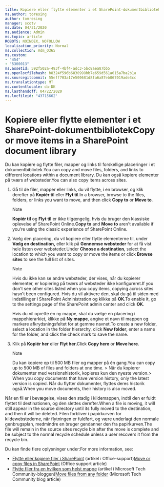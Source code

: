 ```yaml
---
title: Kopiere eller flytte elementer i et SharePoint-dokumentbibliotek
ms.author: toresing
author: tomresing
manager: scotv
ms.date: 04/21/2020
ms.audience: Admin
ms.topic: article
ROBOTS: NOINDEX, NOFOLLOW
localization_priority: Normal
ms.collection: Adm_O365
ms.custom:
- "454"
- "5300013"
ms.assetid: 592f502a-493f-4bf4-adc3-5bc8aea87bb5
ms.openlocfilehash: b8324f596b6830998bb7e659d561a015a7ba2b1a
ms.sourcegitcommit: 55eff703a17e500681d8fa6a87eb067019ade3cc
ms.translationtype: MT
ms.contentlocale: da-DK
ms.lasthandoff: 04/22/2020
ms.locfileid: "43715662"
---
```

# <a name="copy-or-move-items-in-a-sharepoint-document-library"></a><span data-ttu-id="403a0-102">Kopiere eller flytte elementer i et SharePoint-dokumentbibliotek</span><span class="sxs-lookup"><span data-stu-id="403a0-102">Copy or move items in a SharePoint document library</span></span>

<span data-ttu-id="403a0-103">Du kan kopiere og flytte filer, mapper og links til forskellige placeringer i et dokumentbibliotek.</span><span class="sxs-lookup"><span data-stu-id="403a0-103">You can copy and move files, folders, and links to different locations within a document library.</span></span> <span data-ttu-id="403a0-104">Du kan også kopiere elementer på tværs af websteder.</span><span class="sxs-lookup"><span data-stu-id="403a0-104">You can also copy items across sites.</span></span> 
  
1. <span data-ttu-id="403a0-105">Gå til de filer, mapper eller links, du vil flytte, i en browser, og klik derefter på **Kopiér til** eller **Flyt til**.</span><span class="sxs-lookup"><span data-stu-id="403a0-105">In a browser, browse to the files, folders, or links you want to move, and then click **Copy to** or **Move to**.</span></span>

    > [!NOTE]
    > <span data-ttu-id="403a0-106">**Kopiér til** og **Flyt til** er ikke tilgængelig, hvis du bruger den klassiske oplevelse af SharePoint Online.</span><span class="sxs-lookup"><span data-stu-id="403a0-106">**Copy to** and **Move to** aren't available if you're using the classic experience of SharePoint Online.</span></span>
  
2. <span data-ttu-id="403a0-107">Vælg den placering, du vil kopiere eller flytte elementerne til, under **Vælg en destination,** eller klik på **Gennemse websteder** for at få vist hele listen over websteder.</span><span class="sxs-lookup"><span data-stu-id="403a0-107">Under **Choose a destination**, select the location to which you want to copy or move the items or click **Browse sites** to see the full list of sites.</span></span>

    > [!NOTE]
    > <span data-ttu-id="403a0-108">Hvis du ikke kan se andre websteder, der vises, når du kopierer elementer, er kopiering på tværs af websteder ikke konfigureret.</span><span class="sxs-lookup"><span data-stu-id="403a0-108">If you don't see other sites listed when you copy items, copying across sites hasn't been configured.</span></span> <span data-ttu-id="403a0-109">Hvis du vil aktivere den, skal du gå til siden med indstillinger i SharePoint Administration og klikke på **OK**.</span><span class="sxs-lookup"><span data-stu-id="403a0-109">To enable it, go to the settings page of the SharePoint admin center and click **OK**.</span></span>
  
    <span data-ttu-id="403a0-110">Hvis du vil oprette en ny mappe, skal du vælge en placering i mappehierarkiet, klikke på **Ny mappe**, angive et navn til mappen og markere afkrydsningsfeltet for at gemme navnet.</span><span class="sxs-lookup"><span data-stu-id="403a0-110">To create a new folder, select a location in the folder hierarchy, click **New folder**, enter a name for the folder, and click the check mark to save the name.</span></span>

3. <span data-ttu-id="403a0-111">Klik på **Kopiér her** eller **Flyt her**.</span><span class="sxs-lookup"><span data-stu-id="403a0-111">Click **Copy here** or **Move here**.</span></span>

    > [!NOTE]
    > <span data-ttu-id="403a0-112">Du kan kopiere op til 500 MB filer og mapper på én gang.</span><span class="sxs-lookup"><span data-stu-id="403a0-112">You can copy up to 500 MB of files and folders at one time.</span></span> <span data-ttu-id="403a0-113">> Når du kopierer dokumenter med versionshistorik, kopieres kun den nyeste version.</span><span class="sxs-lookup"><span data-stu-id="403a0-113">>  When you copy documents that have version history, only the latest version is copied.</span></span> <span data-ttu-id="403a0-114">Når du flytter dokumenter, flyttes deres historik også.</span><span class="sxs-lookup"><span data-stu-id="403a0-114">When you move documents, their history is also moved.</span></span>
  
 <span data-ttu-id="403a0-115">Når en fil er i bevægelse, vises den stadig i kildemappen, indtil den er fuldt flyttet til destinationen, og den slettes derefter.</span><span class="sxs-lookup"><span data-stu-id="403a0-115">When a file is moving, it will still appear in the source directory until its fully moved to the destination, and then it will be deleted.</span></span> <span data-ttu-id="403a0-116">Filen forbliver i papirkurven for kildewebstederne, når flytningen er fuldført, og være underlagt den normale genbrugsplan, medmindre en bruger gendanner den fra papirkurven.</span><span class="sxs-lookup"><span data-stu-id="403a0-116">The file will remain in the source sites recycle bin after the move is complete and be subject to the normal recycle schedule unless a user recovers it from the recycle bin.</span></span>

<span data-ttu-id="403a0-117">Du kan finde flere oplysninger under:</span><span class="sxs-lookup"><span data-stu-id="403a0-117">For more information, see:</span></span>

 - <span data-ttu-id="403a0-118">[Flytte eller kopiere filer i SharePoint](https://support.office.com/article/move-or-copy-files-in-sharepoint-00e2f483-4df3-46be-a861-1f5f0c1a87bc) (artikel i Office-support)</span><span class="sxs-lookup"><span data-stu-id="403a0-118">[Move or copy files in SharePoint](https://support.office.com/article/move-or-copy-files-in-sharepoint-00e2f483-4df3-46be-a861-1f5f0c1a87bc) (Office support article)</span></span>
 - <span data-ttu-id="403a0-119">[Flytte filer fra en hvilken som helst mappe](https://techcommunity.microsoft.com/t5/Microsoft-SharePoint-Blog/Now-move-files-anywhere-in-Office-365-SharePoint-and-OneDrive/ba-p/146973) (artikel i Microsoft Tech Community-bloggen)</span><span class="sxs-lookup"><span data-stu-id="403a0-119">[Move files from any folder](https://techcommunity.microsoft.com/t5/Microsoft-SharePoint-Blog/Now-move-files-anywhere-in-Office-365-SharePoint-and-OneDrive/ba-p/146973) (Microsoft Tech Community blog article)</span></span>  